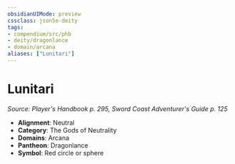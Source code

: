 ```yaml
---
obsidianUIMode: preview
cssclass: json5e-deity
tags:
- compendium/src/phb
- deity/dragonlance
- domain/arcana
aliases: ["Lunitari"]
---
```

# Lunitari
*Source: Player's Handbook p. 295, Sword Coast Adventurer's Guide p. 125* 

- **Alignment**: Neutral
- **Category**: The Gods of Neutrality
- **Domains**: Arcana
- **Pantheon**: Dragonlance
- **Symbol**: Red circle or sphere